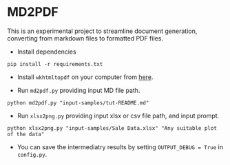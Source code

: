 # MD2PDF
This is an experimental project to streamline document generation, converting from markdown files to formatted PDF files.

- Install dependencies

```shell
pip install -r requirements.txt
```

- Install `wkhtmltopdf` on your computer from [here](https://wkhtmltopdf.org/downloads.html).

- Run `md2pdf.py` providing input MD file path.

```shell
python md2pdf.py "input-samples/tut-README.md"
```

- Run `xlsx2png.py` providing input xlsx or csv file path, and input prompt.

```shell
python xlsx2png.py "input-samples/Sale Data.xlsx" "Any suitable plot of the data"
```

- You can save the intermediatry results by setting `OUTPUT_DEBUG = True` in `config.py`.
